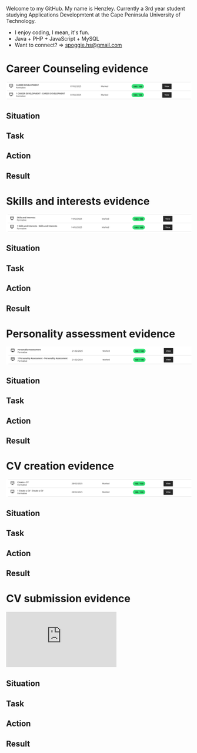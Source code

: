Welcome to my GitHub. My name is Henzley. Currently a 3rd year student studying Applications Developmtent at the Cape Peninsula University of Technology.
- I enjoy coding, I mean, it's fun.
- Java + PHP + JavaScript + MySQL
- Want to connect? => spoggie.hs@gmail.com

# Career Counseling evidence
![Alt text](https://github.com/Henzley/Henzley/blob/ad43583190181bee99cb02f1e03f7ca619a286a0/Screenshot%20from%202025-05-23%2022-57-45.png)
## Situation
## Task
## Action
## Result

# Skills and interests evidence
![Alt text](https://github.com/Henzley/Henzley/blob/56af35bd64670be88f5b0b3c95d22a6ea5c909f7/Screenshot%20from%202025-05-23%2022-58-01.png)

## Situation
## Task
## Action
## Result

# Personality assessment evidence
![Alt text](https://github.com/Henzley/Henzley/blob/f0c57e99cc3b14cfb5c057c52b00a44a8be7d5c4/Screenshot%20from%202025-05-23%2022-59-42.png)

## Situation
## Task
## Action
## Result

# CV creation evidence
![Alt text](https://github.com/Henzley/Henzley/blob/a0874bac8bf6eff4dc139f6288eb85a304aa4b6e/Screenshot%20from%202025-05-23%2023-00-10.png)

## Situation
## Task
## Action
## Result

# CV submission evidence
![View my CV](https://github.com/Henzley/Henzley/blob/b6ccf6447894611f4543fbc3e7e04d2f56415d50/HenzleyCV.pdf)

## Situation
## Task
## Action
## Result
